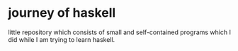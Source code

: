 # journey of haskell
little repository which consists of small and self-contained programs which I did while I am trying to learn haskell. 


